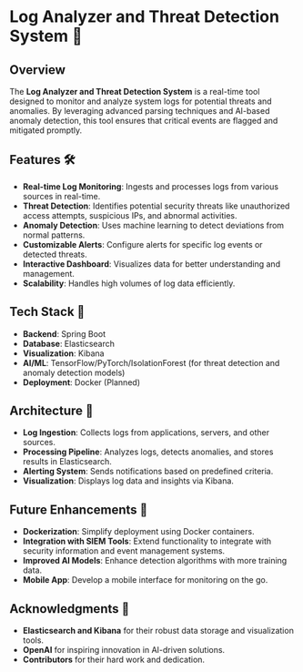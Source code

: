 # Log Analyzer and Threat Detection System 🚀

## Overview
The **Log Analyzer and Threat Detection System** is a real-time tool designed to monitor and analyze system logs for potential threats and anomalies. By leveraging advanced parsing techniques and AI-based anomaly detection, this tool ensures that critical events are flagged and mitigated promptly.

## Features 🛠️
- **Real-time Log Monitoring**: Ingests and processes logs from various sources in real-time.
- **Threat Detection**: Identifies potential security threats like unauthorized access attempts, suspicious IPs, and abnormal activities.
- **Anomaly Detection**: Uses machine learning to detect deviations from normal patterns.
- **Customizable Alerts**: Configure alerts for specific log events or detected threats.
- **Interactive Dashboard**: Visualizes data for better understanding and management.
- **Scalability**: Handles high volumes of log data efficiently.

## Tech Stack 🧰
- **Backend**: Spring Boot
- **Database**: Elasticsearch
- **Visualization**: Kibana
- **AI/ML**: TensorFlow/PyTorch/IsolationForest (for threat detection and anomaly detection models)
- **Deployment**: Docker (Planned)

## Architecture 📐
- **Log Ingestion**: Collects logs from applications, servers, and other sources.
- **Processing Pipeline**: Analyzes logs, detects anomalies, and stores results in Elasticsearch.
- **Alerting System**: Sends notifications based on predefined criteria.
- **Visualization**: Displays log data and insights via Kibana.

## Future Enhancements 🌟
- **Dockerization**: Simplify deployment using Docker containers.
- **Integration with SIEM Tools**: Extend functionality to integrate with security information and event management systems.
- **Improved AI Models**: Enhance detection algorithms with more training data.
- **Mobile App**: Develop a mobile interface for monitoring on the go.


## Acknowledgments 🙌
- **Elasticsearch and Kibana** for their robust data storage and visualization tools.
- **OpenAI** for inspiring innovation in AI-driven solutions.
- **Contributors** for their hard work and dedication.
